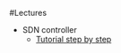 #Lectures

* SDN controller
	* [Tutorial step by step](https://learning.knetsolutions.in/docs/ryu/)
